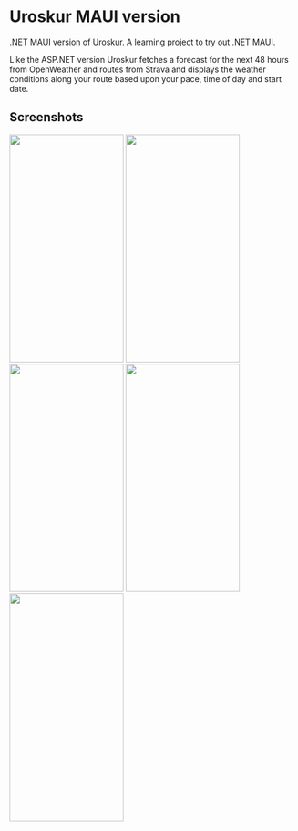 # Uroskur MAUI version
.NET MAUI version of Uroskur. A learning project to try out .NET MAUI.

Like the ASP.NET version Uroskur fetches a forecast for the next 48 hours from OpenWeather and routes from Strava and displays the weather conditions along your route based upon your pace, time of day and start date.

## Screenshots
<img src="https://i.ibb.co/kSQS4q8/routes.jpg" width="200" height="400" />
<img src="https://i.ibb.co/NVQvvLG/route.jpg" width="200" height="400" />
<img src="https://i.ibb.co/6XcSX9d/forecast.jpg" width="200" height="400" />
<img src="https://i.ibb.co/nsYfgSh/Settings2.png" width="200" height="400" />
<img src="https://i.ibb.co/BjwSKmc/About.png" width="200" height="400" />
